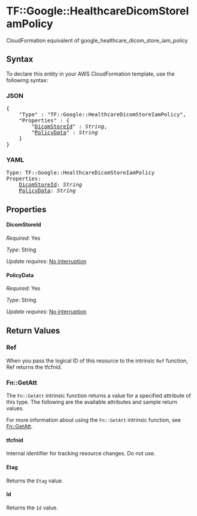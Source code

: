 # TF::Google::HealthcareDicomStoreIamPolicy

CloudFormation equivalent of google_healthcare_dicom_store_iam_policy

## Syntax

To declare this entity in your AWS CloudFormation template, use the following syntax:

### JSON

<pre>
{
    "Type" : "TF::Google::HealthcareDicomStoreIamPolicy",
    "Properties" : {
        "<a href="#dicomstoreid" title="DicomStoreId">DicomStoreId</a>" : <i>String</i>,
        "<a href="#policydata" title="PolicyData">PolicyData</a>" : <i>String</i>
    }
}
</pre>

### YAML

<pre>
Type: TF::Google::HealthcareDicomStoreIamPolicy
Properties:
    <a href="#dicomstoreid" title="DicomStoreId">DicomStoreId</a>: <i>String</i>
    <a href="#policydata" title="PolicyData">PolicyData</a>: <i>String</i>
</pre>

## Properties

#### DicomStoreId

_Required_: Yes

_Type_: String

_Update requires_: [No interruption](https://docs.aws.amazon.com/AWSCloudFormation/latest/UserGuide/using-cfn-updating-stacks-update-behaviors.html#update-no-interrupt)

#### PolicyData

_Required_: Yes

_Type_: String

_Update requires_: [No interruption](https://docs.aws.amazon.com/AWSCloudFormation/latest/UserGuide/using-cfn-updating-stacks-update-behaviors.html#update-no-interrupt)

## Return Values

### Ref

When you pass the logical ID of this resource to the intrinsic `Ref` function, Ref returns the tfcfnid.

### Fn::GetAtt

The `Fn::GetAtt` intrinsic function returns a value for a specified attribute of this type. The following are the available attributes and sample return values.

For more information about using the `Fn::GetAtt` intrinsic function, see [Fn::GetAtt](https://docs.aws.amazon.com/AWSCloudFormation/latest/UserGuide/intrinsic-function-reference-getatt.html).

#### tfcfnid

Internal identifier for tracking resource changes. Do not use.

#### Etag

Returns the <code>Etag</code> value.

#### Id

Returns the <code>Id</code> value.


